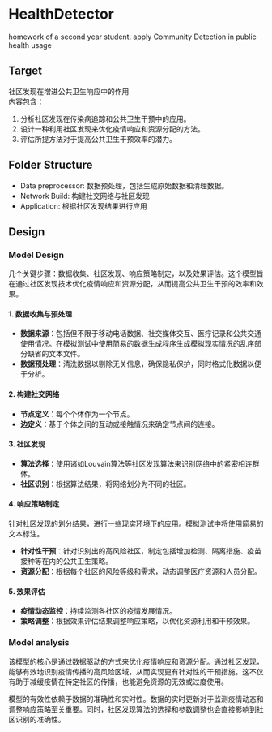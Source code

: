 # HealthDetector
homework of a second year student. apply Community Detection in public health usage

## Target
社区发现在增进公共卫生响应中的作用  
内容包含：  
1. 分析社区发现在传染病追踪和公共卫生干预中的应用。
2. 设计一种利用社区发现来优化疫情响应和资源分配的方法。
3. 评估所提方法对于提高公共卫生干预效率的潜力。

## Folder Structure
- Data preprocessor: 数据预处理，包括生成原始数据和清理数据。
- Network Build: 构建社交网络与社区发现
- Application: 根据社区发现结果进行应用

## Design
### Model Design
几个关键步骤：数据收集、社区发现、响应策略制定，以及效果评估。这个模型旨在通过社区发现技术优化疫情响应和资源分配，从而提高公共卫生干预的效率和效果。

#### 1. 数据收集与预处理
- **数据来源**：包括但不限于移动电话数据、社交媒体交互、医疗记录和公共交通使用情况。在模拟测试中使用简易的数据生成程序生成模拟现实情况的乱序部分缺省的文本文件。
- **数据预处理**：清洗数据以剔除无关信息，确保隐私保护，同时格式化数据以便于分析。

#### 2. 构建社交网络
- **节点定义**：每个个体作为一个节点。
- **边定义**：基于个体之间的互动或接触情况来确定节点间的连接。

#### 3. 社区发现
- **算法选择**：使用诸如Louvain算法等社区发现算法来识别网络中的紧密相连群体。
- **社区识别**：根据算法结果，将网络划分为不同的社区。

#### 4. 响应策略制定
针对社区发现的划分结果，进行一些现实环境下的应用。模拟测试中将使用简易的文本标注。
- **针对性干预**：针对识别出的高风险社区，制定包括增加检测、隔离措施、疫苗接种等在内的公共卫生策略。
- **资源分配**：根据每个社区的风险等级和需求，动态调整医疗资源和人员分配。

#### 5. 效果评估
- **疫情动态监控**：持续监测各社区的疫情发展情况。
- **策略调整**：根据效果评估结果调整响应策略，以优化资源利用和干预效果。

### Model analysis

该模型的核心是通过数据驱动的方式来优化疫情响应和资源分配。通过社区发现，能够有效地识别疫情传播的高风险区域，从而实现更有针对性的干预措施。这不仅有助于减缓疫情在特定社区的传播，也能避免资源的无效或过度使用。

模型的有效性依赖于数据的准确性和实时性。数据的实时更新对于监测疫情动态和调整响应策略至关重要。同时，社区发现算法的选择和参数调整也会直接影响到社区识别的准确性。
